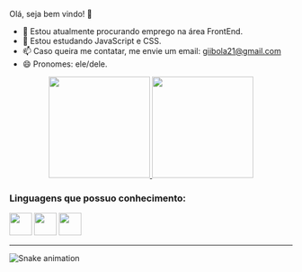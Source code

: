 Olá, seja bem vindo! 👋

- 🔭 Estou atualmente procurando emprego na área FrontEnd.
- 🌱 Estou estudando JavaScript e CSS.
- 📫 Caso queira me contatar, me envie um email: giibola21@gmail.com
- 😄 Pronomes: ele/dele.

<div align="center">
  <a href="https://github.com/gbaldodev">
    <img height="180em" src="https://github-readme-stats.vercel.app/api?username=gbaldodev&show_icons=true&theme=dracula&include_all_commits=true&count_private=true"/>
    <img height="180em" src="https://github-readme-stats.vercel.app/api/top-langs/?username=gbaldodev&layout=compact&langs_count=16&theme=dracula"/>
  </a>
</div>

### Linguagens que possuo conhecimento:

<img src="https://cdn.jsdelivr.net/gh/devicons/devicon@latest/icons/css3/css3-original.svg" width="40px">
<img src="https://cdn.jsdelivr.net/gh/devicons/devicon@latest/icons/html5/html5-original.svg" width="40px">
<img src="https://cdn.jsdelivr.net/gh/devicons/devicon@latest/icons/javascript/javascript-original.svg" width="40px">

---

![Snake animation](https://github.com/gbaldodev/gbaldodev/raw/output/github-contribution-grid-snake.svg)
